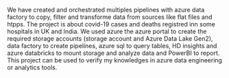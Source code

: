 We have created and orchestrated multiples pipelines with azure data factory to copy, filter and transforme data from sources like flat files and htpps. 
The project is about covid-19 cases and deaths registred inn some hospitals in UK and India. 
We used azure the azure portal to create the required storage accounts (storage account and Azure Data Lake Gen2), data factory to create pipelines, azure sql to query tables, HD insights and azure databricks to mount storage and analyze data and PowerBI to report. 
This project can be used to verify my knowledges in azure data engineering or analytics tools. 
